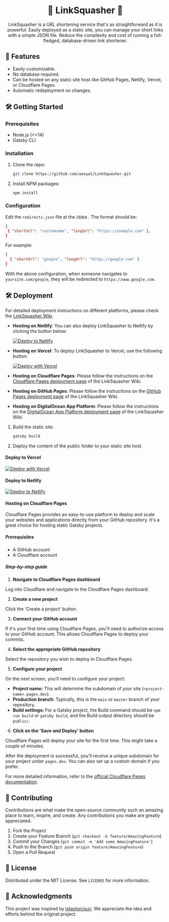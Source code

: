 <h1 align="center">🔗 LinkSquasher 🔗</h1>

<div align="center">

LinkSquasher is a URL shortening service that's as straightforward as it is powerful. Easily deployed as a static site, you can manage your short links with a simple JSON file. Reduce the complexity and cost of running a full-fledged, database-driven link shortener.

</div>

## 🚀 Features
- Easily customizable.
- No database required.
- Can be hosted on any static site host like GitHub Pages, Netlify, Vercel, or Cloudflare Pages.
- Automatic redeployment on changes.

## 🛠️ Getting Started

### Prerequisites
- Node.js (>=14)
- Gatsby CLI

### Installation
1. Clone the repo:
    ```bash
    git clone https://github.com/aaxyat/LinkSquasher.git
    ```
2. Install NPM packages:
    ```bash
    npm install
    ```

### Configuration
Edit the `redirects.json` file at the /data . The format should be:
```json
{
 { "shortUrl": "customname", "longUrl": "https://example.com" },
}
```
For example:
```json
{
  { "shortUrl": "google", "longUrl": "https://google.com" }
}
```
With the above configuration, when someone navigates to `yoursite.com/google`, they will be redirected to `https://www.google.com`.

## 🛠️ Deployment

For detailed deployment instructions on different platforms, please check the [LinkSquasher Wiki](https://github.com/aaxyat/LinkSquasher/wiki).

- **Hosting on Netlify**: You can also deploy LinkSquasher to Netlify by clicking the button below:

   [![Deploy to Netlify](https://www.netlify.com/img/deploy/button.svg)](https://app.netlify.com/start/deploy?repository=https://github.com/aaxyat/LinkSquasher)

- **Hosting on Vercel**: To deploy LinkSquasher to Vercel, use the following button:

   [![Deploy with Vercel](https://vercel.com/button)](https://vercel.com/import/git?s=https://github.com/aaxyat/LinkSquasher)

- **Hosting on Cloudflare Pages**: Please follow the instructions on the [Cloudflare Pages deployment page](https://github.com/aaxyat/LinkSquasher/wiki/Deployment#cloudflare-pages) of the LinkSquasher Wiki.

- **Hosting on GitHub Pages**: Please follow the instructions on the [GitHub Pages deployment page](https://github.com/aaxyat/LinkSquasher/wiki/Deployment#github-pages) of the LinkSquasher Wiki.

- **Hosting on DigitalOcean App Platform**: Please follow the instructions on the [DigitalOcean App Platform deployment page](https://github.com/aaxyat/LinkSquasher/wiki/Deployment#digitalocean-app-platform) of the LinkSquasher Wiki.

1. Build the static site:
    ```bash
    gatsby build
    ```
2. Deploy the content of the public folder to your static site host.

#### Deploy to Vercel
[![Deploy with Vercel](https://vercel.com/button)](https://vercel.com/new/git/external?repository-url=https%3A%2F%2Fgithub.com%2Faaxyat%2FLinkSquasher)

#### Deploy to Netlify
[![Deploy to Netlify](https://www.netlify.com/img/deploy/button.svg)](https://app.netlify.com/start/deploy?repository=https://github.com/aaxyat/LinkSquasher)

#### Hosting on Cloudflare Pages

Cloudflare Pages provides an easy-to-use platform to deploy and scale your websites and applications directly from your GitHub repository. It's a great choice for hosting static Gatsby projects.

##### Prerequisites

- A GitHub account
- A Cloudflare account

##### Step-by-step guide

1. **Navigate to Cloudflare Pages dashboard**

Log into Cloudflare and navigate to the Cloudflare Pages dashboard.

2. **Create a new project**

Click the 'Create a project' button.

3. **Connect your GitHub account**

If it's your first time using Cloudflare Pages, you'll need to authorize access to your GitHub account. This allows Cloudflare Pages to deploy your commits.

4. **Select the appropriate GitHub repository**

Select the repository you wish to deploy in Cloudflare Pages.

5. **Configure your project**

On the next screen, you'll need to configure your project:
  - **Project name:** This will determine the subdomain of your site (`<project-name>.pages.dev`).
  - **Production branch:** Typically, this is the `main` or `master` branch of your repository.
  - **Build settings:** For a Gatsby project, the Build command should be `npm run build` or `gatsby build`, and the Build output directory should be `public/`.

6. **Click on the 'Save and Deploy' button**

Cloudflare Pages will deploy your site for the first time. This might take a couple of minutes.

After the deployment is successful, you'll receive a unique subdomain for your project under `pages.dev`. You can also set up a custom domain if you prefer.

For more detailed information, refer to the [official Cloudflare Pages documentation](https://developers.cloudflare.com/pages/getting-started).

## 🤝 Contributing
Contributions are what make the open-source community such an amazing place to learn, inspire, and create. Any contributions you make are greatly appreciated.

1. Fork the Project
2. Create your Feature Branch (`git checkout -b feature/AmazingFeature`)
3. Commit your Changes (`git commit -m 'Add some AmazingFeature'`)
4. Push to the Branch (`git push origin feature/AmazingFeature`)
5. Open a Pull Request

## 📄 License
Distributed under the MIT License. See `LICENSE` for more information.

## 🙏 Acknowledgments

This project was inspired by [jstayton/suri](https://github.com/jstayton/suri). We appreciate the idea and efforts behind the original project.
